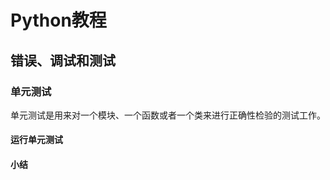# Python教程 #

## 错误、调试和测试 ##

### 单元测试 ###

单元测试是用来对一个模块、一个函数或者一个类来进行正确性检验的测试工作。

#### 运行单元测试 ####

#### 小结 ####